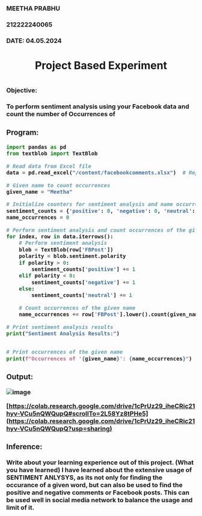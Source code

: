 <H3>MEETHA PRABHU</H3>
<H3>212222240065</H3>
<H3>DATE: 04.05.2024</H3>
<H1 Align="center">Project Based Experiment<H1>
<H3>Objective:<H3>
To perform sentiment analysis using your Facebook data and count the number of Occurrences of <Your Name> 
    
<H3>Program:</H3>

```python
import pandas as pd
from textblob import TextBlob

# Read data from Excel file
data = pd.read_excel("/content/facebookcomments.xlsx")  # Replace "facebook_data.xlsx" with your file path

# Given name to count occurrences
given_name = "Meetha"

# Initialize counters for sentiment analysis and name occurrences
sentiment_counts = {'positive': 0, 'negative': 0, 'neutral': 0}
name_occurrences = 0

# Perform sentiment analysis and count occurrences of the given name
for index, row in data.iterrows():
    # Perform sentiment analysis
    blob = TextBlob(row['FBPost'])
    polarity = blob.sentiment.polarity
    if polarity > 0:
        sentiment_counts['positive'] += 1
    elif polarity < 0:
        sentiment_counts['negative'] += 1
    else:
        sentiment_counts['neutral'] += 1

    # Count occurrences of the given name
    name_occurrences += row['FBPost'].lower().count(given_name.lower())

# Print sentiment analysis results
print("Sentiment Analysis Results:")


# Print occurrences of the given name
print(f"Occurrences of '{given_name}': {name_occurrences}")
```
<H3>Output:</H3>

![image](https://github.com/Lavanyajoyce/Project-Based-Experiment-AAI/assets/119401038/4eafdfbb-6e23-4419-80de-e426016f95d9)


[https://colab.research.google.com/drive/1cPrUz29_iheCRic21hyv-VCu5nQWQupQ#scrollTo=2L58Yz8tPHe5](https://colab.research.google.com/drive/1cPrUz29_iheCRic21hyv-VCu5nQWQupQ?usp=sharing)

<H3>Inference:</H3>
Write about your learning experience out of this project. (What you have learned)
I have learned about the extensive usage of SENTIMENT ANLYSYS, as its not only for finding the occurance of a given word, but can also be used to 
find the positive and negative comments or Facebook posts. This can be used well in social media network to balance the usage and limit of it.
